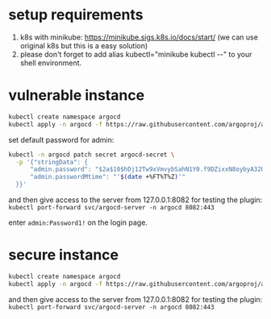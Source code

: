 
# setup requirements
1. k8s with minikube: https://minikube.sigs.k8s.io/docs/start/ (we can use original k8s but this is a easy solution)
2. please don't forget to add alias kubectl="minikube kubectl --" to your shell environment.

# vulnerable instance
```bash
kubectl create namespace argocd
kubectl apply -n argocd -f https://raw.githubusercontent.com/argoproj/argo-cd/stable/manifests/install.yaml
```
set default password for admin:
```bash
kubectl -n argocd patch secret argocd-secret \
  -p '{"stringData": {
      "admin.password": "$2a$10$hDj12Tw9xVmvybSahN1Y0.f9DZixxN8oybyA32Uy/eqWklFU4Mo8O",
      "admin.passwordMtime": "'$(date +%FT%T%Z)'"
  }}'
```
and then give access to the server from 127.0.0.1:8082 for testing the plugin:
`kubectl port-forward svc/argocd-server -n argocd 8082:443`

enter `admin:Password1!` on the login page.


# secure instance
```bash
kubectl create namespace argocd
kubectl apply -n argocd -f https://raw.githubusercontent.com/argoproj/argo-cd/stable/manifests/install.yaml
```
and then give access to the server from 127.0.0.1:8082 for testing the plugin:
`kubectl port-forward svc/argocd-server -n argocd 8082:443`
